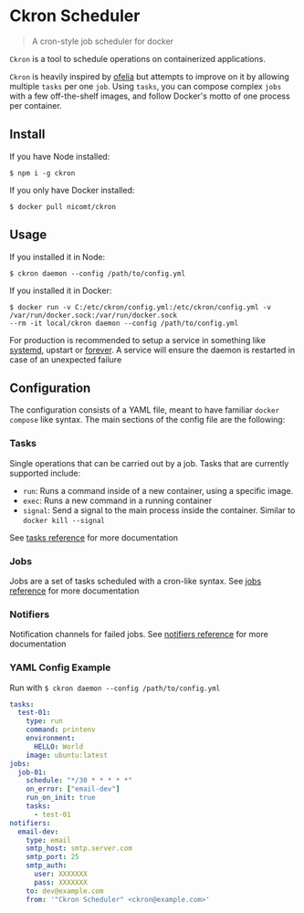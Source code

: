 # Ckron Scheduler

> A cron-style job scheduler for docker

`Ckron` is a tool to schedule operations on containerized applications.

`Ckron` is heavily inspired by [ofelia](https://github.com/mcuadros/ofelia) but attempts to improve on it by allowing multiple `tasks` per one `job`.
Using `tasks`, you can compose complex `jobs` with a few off-the-shelf images, and follow Docker's motto of one process per container.

## Install

If you have Node installed:
```
$ npm i -g ckron
```

If you only have Docker installed:

```
$ docker pull nicomt/ckron
```

## Usage
If you installed it in Node:

```
$ ckron daemon --config /path/to/config.yml
```

If you installed it in Docker:

```
$ docker run -v C:/etc/ckron/config.yml:/etc/ckron/config.yml -v /var/run/docker.sock:/var/run/docker.sock 
--rm -it local/ckron daemon --config /path/to/config.yml
```

For production is recommended to setup a service in something like [systemd](https://medium.com/@benmorel/creating-a-linux-service-with-systemd-611b5c8b91d6), upstart or [forever](https://www.npmjs.com/package/forever). A service will ensure the daemon is restarted in case of an unexpected failure

## Configuration
The configuration consists of a YAML file, meant to have familiar `docker compose` like syntax. The main sections of the config file are the following:  

### Tasks
Single operations that can be carried out by a job. Tasks that are currently supported include:

  - `run`: Runs a command inside of a new container, using a specific image.
  - `exec`: Runs a new command in a running container
  - `signal`: Send a signal to the main process inside the container. Similar to `docker kill --signal`

See [tasks reference](docs/tasks.md) for more documentation

### Jobs
Jobs are a set of tasks scheduled with a cron-like syntax. See [jobs reference](docs/jobs.md) for more documentation

### Notifiers
Notification channels for failed jobs. See [notifiers reference](docs/notifiers.md) for more documentation

### YAML Config Example

Run with `$ ckron daemon --config /path/to/config.yml` 
```yml
tasks:
  test-01:
    type: run
    command: printenv
    environment:
      HELLO: World
    image: ubuntu:latest
jobs:
  job-01:
    schedule: "*/30 * * * * *"
    on_error: ["email-dev"]
    run_on_init: true
    tasks:
      - test-01
notifiers:
  email-dev:
    type: email
    smtp_host: smtp.server.com
    smtp_port: 25
    smtp_auth:
      user: XXXXXXX
      pass: XXXXXXX
    to: dev@example.com
    from: '"Ckron Scheduler" <ckron@example.com>'
```
